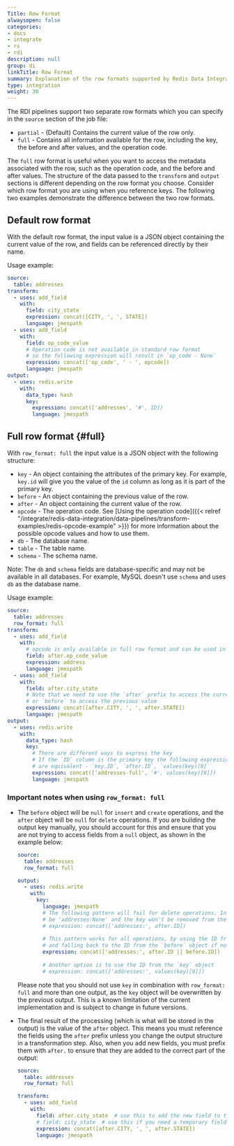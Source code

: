 ```yaml
---
Title: Row Format
alwaysopen: false
categories:
- docs
- integrate
- rs
- rdi
description: null
group: di
linkTitle: Row Format
summary: Explanation of the row formats supported by Redis Data Integration jobs.
type: integration
weight: 30
---
```



The RDI pipelines support two separate row formats which you can specify in the `source` section of the job file:

- `partial` - (Default) Contains the current value of the row only.
- `full` - Contains all information available for the row, including the key, the before and after values, and the operation code.

The `full` row format is useful when you want to access the metadata associated with the row, such as the operation code, and the before and after values.
The structure of the data passed to the `transform` and `output` sections is different depending on the row format you choose. Consider which row format you are using when you reference keys.
The following two examples demonstrate the difference between the two row formats.

## Default row format

With the default row format, the input value is a JSON object containing the current value of the row, and fields can be referenced directly by their name.

Usage example:

```yaml
source:
  table: addresses
transform:
  - uses: add_field
    with:
      field: city_state
      expression: concat([CITY, ', ', STATE])
      language: jmespath
  - uses: add_field
    with:
      field: op_code_value
      # Operation code is not available in standard row format
      # so the following expression will result in `op_code - None`
      expression: concat(['op_code', ' - ', opcode])
      language: jmespath
output:
  - uses: redis.write
    with:
      data_type: hash
      key:
        expression: concat(['addresses', '#', ID])
        language: jmespath
```


## Full row format {#full}

With `row_format: full` the input value is a JSON object with the following structure:

- `key` - An object containing the attributes of the primary key. For example, `key.id` will give you the value of the `id` column as long as it is part of the primary key.
- `before` - An object containing the previous value of the row.
- `after` - An object containing the current value of the row.
- `opcode` - The operation code. See [Using the operation code]({{< relref "/integrate/redis-data-integration/data-pipelines/transform-examples/redis-opcode-example" >}}) for more information about the possible opcode values and how to use them.
- `db` - The database name.
- `table` - The table name.
- `schema` - The schema name. 
 
Note: The `db` and `schema` fields are database-specific and may not be available in all databases. For example, MySQL doesn't use `schema` and uses `db` as the database name.


Usage example:

```yaml
source:
  table: addresses
  row_format: full
transform:
  - uses: add_field
    with:
      # opcode is only available in full row format and can be used in the transformations
      field: after.op_code_value
      expression: address
      language: jmespath
  - uses: add_field
    with:
      field: after.city_state
      # Note that we need to use the `after` prefix to access the current value of the row
      # or `before` to access the previous value
      expression: concat([after.CITY, ', ', after.STATE])
      language: jmespath
output:
  - uses: redis.write
    with:
      data_type: hash
      key:
        # There are different ways to express the key
        # If the `ID` column is the primary key the following expressions 
        # are equivalent - `key.ID`, `after.ID`, `values(key)[0]`
        expression: concat(['addresses-full', '#', values(key)[0]])
        language: jmespath
```

### Important notes when using `row_format: full`

- The `before` object will be `null` for `insert` and `create` operations, and the `after` object will be `null` for `delete` operations. If you are building the output key manually, you should account for this and ensure that you are not trying to access fields from a `null` object, as shown in the example below:

    ```yaml
    source:
      table: addresses
      row_format: full
    
    output:
      - uses: redis.write
        with:
          key:
            language: jmespath
            # The following pattern will fail for delete operations. In those cases `after` is null, the resulting key will
            # be 'addresses:None' and the key won't be removed from the target
            # expression: concat(['addresses:', after.ID])
          
            # This pattern works for all operations, by using the ID from the `after` object if it is available, 
            # and falling back to the ID from the `before` object if not.
            expression: concat(['addresses:', after.ID || before.ID])
      
            # Another option is to use the ID from the `key` object
            # expression: concat(['addresses:', values(key)[0]])
    ```

    Please note that you should not use `key` in combination with `row_format: full` and more than one output, as the `key` object will be overwritten by the previous output. This is a known limitation of the current implementation and is subject to change in future versions.


- The final result of the processing (which is what will be stored in the output) is the value of the `after` object. This means you must reference the fields using the `after` prefix unless you change the output structure in a transformation step. Also, when you add new fields, you must prefix them with `after.` to ensure that they are added to the correct part of the output:

    ```yaml
    source:
      table: addresses
      row_format: full
    
    transform:
      - uses: add_field
        with:
          field: after.city_state  # use this to add the new field to the final output
          # field: city_state  # use this if you need a temporary field in the transformation steps, but not in the final output
          expression: concat([after.CITY, ', ', after.STATE])
          language: jmespath
    ```
